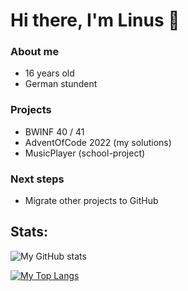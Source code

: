 # Hi there, I'm Linus 👋

### About me
- 16 years old
- German stundent

### Projects
- BWINF 40 / 41
- AdventOfCode 2022 (my solutions)
- MusicPlayer (school-project)

### Next steps
- Migrate other projects to GitHub

## Stats:

![My GitHub stats](https://github-readme-stats.vercel.app/api?username=sunilsch&show_icons=true&theme=synthwave)

[![My Top Langs](https://github-readme-stats.vercel.app/api/top-langs/?username=sunilsch&hide=batchfile&theme=synthwave)](https://github.com/anuraghazra/github-readme-stats)
